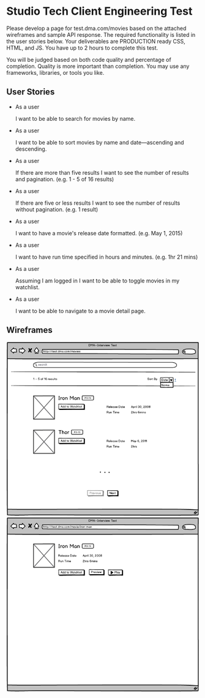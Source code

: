 # Studio Tech Client Engineering Test

Please develop a page for test.dma.com/movies based on the attached wireframes and sample API response. The required functionality is listed in the user stories below. Your deliverables are PRODUCTION ready CSS, HTML, and JS. You have up to 2 hours to complete this test.

You will be judged based on both code quality and percentage of completion. Quality is more important than completion. You may use any frameworks, libraries, or tools you like.


## User Stories

* As a user
  
  I want to be able to search for movies by name.

* As a user
  
  I want to be able to sort movies by name and date—ascending and descending.

* As a user
  
  If there are more than five results
  I want to see the number of results and pagination.
  (e.g. 1 - 5 of 16 results)

* As a user
  
  If there are five or less results
  I want to see the number of results without pagination.
  (e.g. 1 result)

* As a user
  
  I want to have a movie's release date formatted.
  (e.g. May 1, 2015)

* As a user
  
  I want to have run time specified in hours and minutes.
  (e.g. 1hr 21 mins)

* As a user
  
  Assuming I am logged in
  I want to be able to toggle movies in my watchlist.

* As a user
  
  I want to be able to navigate to a movie detail page.

## Wireframes
![Movies](https://raw.githubusercontent.com/sjaurena/movies/master/requirements/listing.png)
![Movie detail](https://raw.githubusercontent.com/sjaurena/movies/master/requirements/detail.png)
